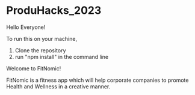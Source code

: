 # ProduHacks_2023
Hello Everyone!

To run this on your machine, 
  1. Clone the repository
  2. run "npm install" in the command line

Welcome to FitNomic!

FitNomic is a fitness app which will help corporate companies to promote Health and Wellness in a creative manner.

